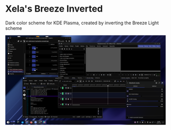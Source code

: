 # Xela's Breeze Inverted

Dark color scheme for KDE Plasma, created by inverting the Breeze Light scheme

![](https://github.com/xelaxefensor/xela-breeze-inverted/blob/main/XelaBreezeInverted.png)
